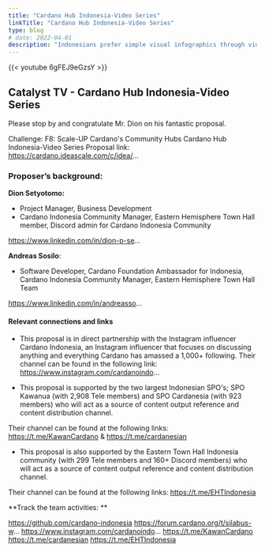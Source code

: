 ```yaml
---
title: "Cardano Hub Indonesia-Video Series"
linkTitle: "Cardano Hub Indonesia-Video Series"
type: blog
# date: 2022-04-01
description: "Indonesians prefer simple visual infographics through videos to learn about Cardano in local language - Bahasa Indonesia"
---
```


{{<  youtube 6gFEJ9eGzsY >}}

## Catalyst TV - Cardano Hub Indonesia-Video Series

Please stop by and congratulate Mr. Dion on his fantastic proposal. 

Challenge: F8: Scale-UP Cardano's Community Hubs
Cardano Hub Indonesia-Video Series
Proposal 
link: https://cardano.ideascale.com/c/idea/...

### Proposer’s background:


**Dion Setyotomo:** 

- Project Manager, Business Development
- Cardano Indonesia Community Manager, Eastern Hemisphere Town Hall member, Discord admin for Cardano Indonesia Community

https://www.linkedin.com/in/dion-p-se...


**Andreas Sosilo**:

- Software Developer, Cardano Foundation Ambassador for Indonesia, Cardano Indonesia Community Manager, Eastern Hemisphere Town Hall Team

https://www.linkedin.com/in/andreasso...

#### Relevant connections and links

- This proposal is in direct partnership with the Instagram influencer Cardano Indonesia, an Instagram influencer that focuses on discussing anything and everything Cardano has amassed a 1,000+ following. Their channel can be found in the following link: 
https://www.instagram.com/cardanoindo...

- This proposal is supported by the two largest Indonesian SPO's; SPO Kawanua (with 2,908 Tele members) and SPO Cardanesia (with 923 members) who will act as a source of content output reference and content distribution channel. 

Their channel can be found at the following links: https://t.me/KawanCardano & https://t.me/cardanesian


- This proposal is also supported by the Eastern Town Hall Indonesia community (with 299 Tele members and 160+ Discord members) who will act as a source of content output reference and content distribution channel. 

Their channel can be found at the following links: https://t.me/EHTIndonesia

**Track the team activities: **

https://github.com/cardano-indonesia
https://forum.cardano.org/t/silabus-w...
https://www.instagram.com/cardanoindo...
https://t.me/KawanCardano
https://t.me/cardanesian
https://t.me/EHTIndonesia
